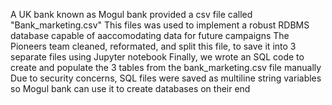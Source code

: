 A UK bank known as Mogul bank provided a csv file called "Bank_marketing.csv"
This files was used to implement a robust RDBMS database capable of aaccomodating data for future campaigns
The Pioneers team cleaned, reformated, and split this file, to save it into 3 separate files using Jupyter notebook
Finally, we wrote an SQL code to create and populate the 3 tables from the bank_marketing.csv file manually
Due to security concerns, SQL files were saved as multiline string variables so Mogul bank can use it to create databases on their end
